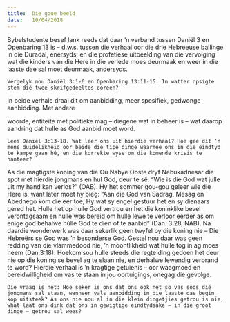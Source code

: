 ```yaml
---
title:  Die goue beeld
date:   10/04/2018
---
```


Bybelstudente besef lank reeds dat daar ’n verband tussen Daniël 3 en Openbaring 13 is – d.w.s. tussen die verhaal oor die drie Hebreeuse ballinge in die Duradal, enersyds; en die profetiese uitbeelding van die vervolging wat die kinders van die Here in die verlede moes deurmaak en weer in die laaste dae sal moet deurmaak, andersyds. 

`Vergelyk nou Daniël 3:1-6 en Openbaring 13:11-15. In watter opsigte stem dié twee skrifgedeeltes ooreen?` 

In beide verhale draai dit om aanbidding, meer spesifiek, gedwonge aanbidding. Met andere 

woorde, entiteite met politieke mag – diegene wat in beheer is – wat daarop aandring dat hulle as God aanbid moet word. 

`Lees Daniël 3:13-18. Wat leer ons uit hierdie verhaal? Hoe gee dit ’n mens duidelikheid oor beide die tipe dinge waarmee ons in die eindtyd te kampe gaan hê, en die korrekte wyse om die komende krisis te hanteer?` 

As die magtigste koning van die Ou Nabye Ooste dryf Nebukadnesar die spot met hierdie jongmans en hul God, deur te sê: “Wie is die God wat julle uit my hand kan verlos?” (OAB). Hy het sommer gou-gou geleer wie die Here is, want later moet hy bieg: “Aan die God van Sadrag, Mesag en Abednego kom die eer toe, Hy wat sy engel gestuur het en sy dienaars gered het. Hulle het op hulle God vertrou en het die koninklike bevel verontagsaam en hulle was bereid om hulle lewe te verloor eerder as om enige god behalwe húlle God te dien of te aanbid” (Dan. 3:28, NAB). Na daardie wonderwerk was daar sekerlik geen twyfel by die koning nie – Die Hebreërs se God was ’n besonderse God. Gestel nou daar was geen redding van die vlammedood nie, ’n moontlikheid wat hulle tog in ag moes neem (Dan.3:18). Hoekom sou hulle steeds die regte ding gedoen het deur nie op die koning se bevel ag te slaan nie, en derhalwe lewendig verbrand te word? Hierdie verhaal is ’n kragtige getuienis – oor waagmoed en bereidwilligheid om vas te staan in jou oortuigings, onegag die gevolge. 

`Die vraag is net: Hoe seker is ons dat ons ook net so vas soos dié jongmans sal staan, wanneer vals aanbidding in die laaste dae begin kop uitsteek? As ons nie nou al in die klein dingetjies getrou is nie, what laat ons dink dat ons in gewigtige eindtydsake – in die groot dinge – getrou sal wees?`